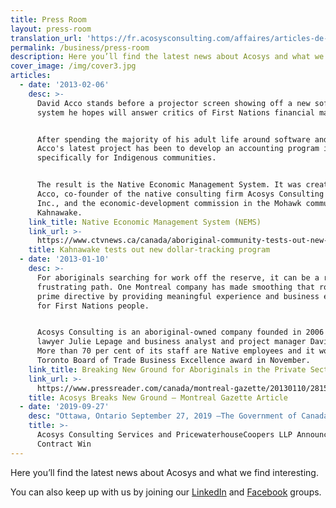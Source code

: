 ```yaml
---
title: Press Room
layout: press-room
translation_url: 'https://fr.acosysconsulting.com/affaires/articles-de-presse'
permalink: /business/press-room
description: Here you’ll find the latest news about Acosys and what we find interesting.
cover_image: /img/cover3.jpg
articles:
  - date: '2013-02-06'
    desc: >-
      David Acco stands before a projector screen showing off a new software
      system he hopes will answer critics of First Nations financial management.


      After spending the majority of his adult life around software and IT,
      Acco's latest project has been to develop an accounting program intended
      specifically for Indigenous communities.


      The result is the Native Economic Management System. It was created by
      Acco, co-founder of the native consulting firm Acosys Consulting Services
      Inc., and the economic-development commission in the Mohawk community of
      Kahnawake.
    link_title: Native Economic Management System (NEMS)
    link_url: >-
      https://www.ctvnews.ca/canada/aboriginal-community-tests-out-new-dollar-tracking-program-1.1307412
    title: Kahnawake tests out new dollar-tracking program
  - date: '2013-01-10'
    desc: >-
      For aboriginals searching for work off the reserve, it can be a rocky,
      frustrating path. One Montreal company has made smoothing that road its
      prime directive by providing meaningful experience and business education
      for First Nations people.


      Acosys Consulting is an aboriginal-owned company founded in 2006 by labour
      lawyer Julie Lepage and business analyst and project manager David Acco.
      More than 70 per cent of its staff are Native employees and it won the
      Toronto Board of Trade Business Excellence award in November.
    link_title: Breaking New Ground for Aboriginals in the Private Sector
    link_url: >-
      https://www.pressreader.com/canada/montreal-gazette/20130110/281552288208738
    title: Acosys Breaks New Ground – Montreal Gazette Article
  - date: '2019-09-27'
    desc: "Ottawa, Ontario September 27, 2019 –The Government of Canada has awarded an $8.4M contract to the contractual joint venture Acosys Consulting Services Inc. and PwC Canada, to provide Project Management Services to Employment and Social Development Canada (ESDC).  \r\n\nThe Contract will enable Acosys and PwC Canada to supply ESDC with qualified project management professionals (project executives, project managers, change management consultants and risk management specialists) for a 3-year period, with the option to extend the contract for an additional 2-year period.  ESDC delivers a range of important social programs and services to Canadians on behalf of the federal government. \r\n\nAcosys Consulting Services Inc. is a 100% Indigenous owned information technology (IT) and business services consulting firm providing high quality, cost effective professional resources and solutions to clients across Canada.  Acosys is currently serving clients in Montreal, Toronto, Winnipeg, Edmonton, Calgary, Vernon BC and Nanaimo, in addition to the federal government in Ottawa. \r\n\nAcosys has worked with PwC Canada as its joint venture partner for Tier 1 and 2 Task Based Informatics Professional Services (TBIPS) opportunities with the federal government since March 2016. Together the firms have won and successfully delivered several projects over the last 3 years. \r\n\nPwC Canada’s public sector practice includes a dedicated team of professionals who are supporting Employment and Social Development Canada (ESDC) by bringing insights, a collaborative approach, and fresh perspectives to help the department achieve its mandate and transform how it serves Canadians for the future.\r\n\n“We are excited for the opportunity to deliver value to ESDC through this important contract with our partner PwC Canada. This award comes at a particularly exciting time in our company’s growth, as we are expanding on many fronts. We appreciate the Federal Government’s continued support and commitment towards Economic Reconciliation with Indigenous people and communities on and off reserve.”\r\n\nDavid Acco, President Acosys Consulting Services"
    title: >-
      Acosys Consulting Services and PricewaterhouseCoopers LLP Announce $8.4M
      Contract Win
---
```


Here you’ll find the latest news about Acosys and what we find interesting.

You can also keep up with us by joining our [LinkedIn]({{site.data.settings.url_linkedin}}) and [Facebook]({{site.data.settings.url_facebook}}) groups.
